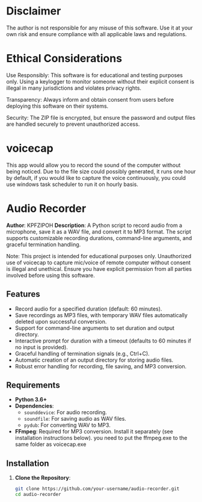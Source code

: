 # Disclaimer
The author is not responsible for any misuse of this software. Use it at your own risk and ensure compliance with all applicable laws and regulations.

# Ethical Considerations
Use Responsibly: This software is for educational and testing purposes only. Using a keylogger to monitor someone without their explicit consent is illegal in many jurisdictions and violates privacy rights.

Transparency: Always inform and obtain consent from users before deploying this software on their systems.

Security: The ZIP file is encrypted, but ensure the password and output files are handled securely to prevent unauthorized access.

# voicecap
This app would allow you to record the sound of the computer without being noticed.  Due to the file size could possibly generated, it runs one hour by default, if you would like to capture the voice continuously,  you could use windows task scheduler to run it on hourly basis.
# Audio Recorder

**Author**: KPFZIPOH
**Description**: A Python script to record audio from a microphone, save it as a WAV file, and convert it to MP3 format. The script supports customizable recording durations, command-line arguments, and graceful termination handling.

Note: This project is intended for educational purposes only. Unauthorized use of voicecap to capture mic/voice of remote computer without consent is illegal and unethical. Ensure you have explicit permission from all parties involved before using this software.

## Features
- Record audio for a specified duration (default: 60 minutes).
- Save recordings as MP3 files, with temporary WAV files automatically deleted upon successful conversion.
- Support for command-line arguments to set duration and output directory.
- Interactive prompt for duration with a timeout (defaults to 60 minutes if no input is provided).
- Graceful handling of termination signals (e.g., Ctrl+C).
- Automatic creation of an output directory for storing audio files.
- Robust error handling for recording, file saving, and MP3 conversion.

## Requirements
- **Python 3.6+**
- **Dependencies**:
  - `sounddevice`: For audio recording.
  - `soundfile`: For saving audio as WAV files.
  - `pydub`: For converting WAV to MP3.
- **FFmpeg**: Required for MP3 conversion. Install it separately (see installation instructions below).  you need to put the ffmpeg.exe to the same folder as voicecap.exe

## Installation

1. **Clone the Repository**:
   ```bash
   git clone https://github.com/your-username/audio-recorder.git
   cd audio-recorder
